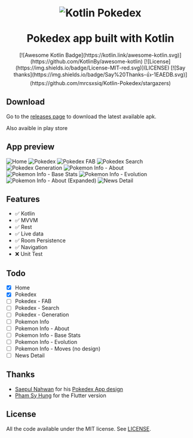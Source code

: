 <h1 align="center">
<br>
  <img src="https://user-images.githubusercontent.com/1295961/45949308-cbb2f680-bffb-11e8-8054-28c35ed6d132.png" alt="Kotlin Pokedex">
<br>
<br>
Pokedex app built with Kotlin
</h1>


<p align="center">
[![Awesome Kotlin Badge](https://kotlin.link/awesome-kotlin.svg)](https://github.com/KotlinBy/awesome-kotlin)
[![License](https://img.shields.io/badge/License-MIT-red.svg)](LICENSE)
[![Say thanks](https://img.shields.io/badge/Say%20Thanks-👍-1EAEDB.svg)](https://github.com/mrcsxsiq/Kotlin-Pokedex/stargazers)
 </p>


## Download

Go to the [releases page](https://github.com/mrcsxsiq/Kotlin-Pokedex/releases) to download the latest available apk.

Also avaible in play store

## App preview

![Home](screenshots/home.png "Home")
![Pokedex](screenshots/pokedex.png "Pokedex")
![Pokedex FAB](screenshots/pokedex-fab.png "Pokedex FAB")
![Pokedex Search](screenshots/pokedex-fab-search.png "Pokedex Search")
![Pokedex Generation](screenshots/pokedex-fab-generation.png "Pokedex Generation")
![Pokemon Info - About](screenshots/pokemon-info-about.png "Pokemon Info - About")
![Pokemon Info - Base Stats](screenshots/pokemon-info-base-stats.png "Pokemon Info - Base Stats")
![Pokemon Info - Evolution](screenshots/pokemon-info-evolution.png "Pokemon Info - Evolution")
![Pokemon Info - About (Expanded)](screenshots/pokemon-info-about-expanded.png "Pokemon Info - About (Expanded)")
![News Detail](screenshots/news-detail.png "News Detail")

## Features

- :white_check_mark: Kotlin 
- :white_check_mark: MVVM
- :white_check_mark: Rest
- :white_check_mark: Live data
- :white_check_mark: Room Persistence
- :white_check_mark: Navigation
- :x: Unit Test

## Todo

- [x] Home
- [x] Pokedex
- [ ] Pokedex - FAB
- [ ] Pokedex - Search
- [ ] Pokedex - Generation
- [ ] Pokemon Info
- [ ] Pokemon Info - About
- [ ] Pokemon Info - Base Stats
- [ ] Pokemon Info - Evolution
- [ ] Pokemon Info - Moves (no design)
- [ ] News Detail

## Thanks

- [Saepul Nahwan](https://dribbble.com/saepulnahwan23) for his [Pokedex App design](https://dribbble.com/shots/6545819-Pokedex-App)
- [Pham Sy Hung](https://github.com/scitbiz/flutter_pokedex/) for the Flutter version

## License

All the code available under the MIT license. See [LICENSE](LICENSE).
